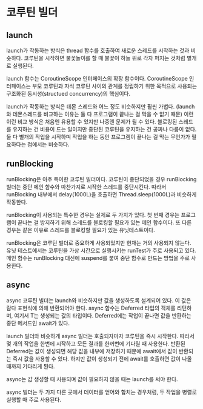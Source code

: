 # 코루틴 빌더

## launch

launch가 작동하는 방식은 thread 함수를 호출하여 새로운 스레드를 시작하는 것과 비슷하다. 코루틴을 시작하면 불꽃놀이를 할 때 불꽃이 하늘 위로 각자 퍼지는 것처럼 별개로 실행된다. 

launch 함수는 CoroutineScope 인터페이스의 확장 함수이다. CoroutineScope 인터페이스는 부모 코루틴과 자식 코루틴 사이의 관계를 정립하기 위한 목적으로 사용되는 구조화된 동시성(structued concurrency)의 핵심이다. 

launch가 작동하는 방식은 데몬 스레드와 어느 정도 비슷하지만 훨씬 가볍다. (launch와 데몬스레드를 비교하는 이유는 둘 다 프로그램이 끝나는 걸 막을 수 없기 때문) 이런 이런 비교 방식은 처음엔 유용할 수 있지만 나중엔 문제가 될 수 있다. 블로킹된 스레드를 유지하는 건 비용이 드는 일이지만 중단된 코루틴을 유지하는 건 공짜나 다름이 없다. 둘 다 별개의 작업을 시작하며 작업을 하는 동안 프로그램이 끝나는 걸 막는 무언가가 필요하다는 점에서는 비슷하다.  

## runBlocking

runBlocking은 아주 특이한 코루틴 빌더이다. 코루틴이 중단되었을 경우 runBlocking 빌더는 중단 메인 함수와 마찬가지로 시작한 스레드를 중단시킨다. 따라서 runBlocking 내부에서 delay(1000L)을 호출하면 Thread.sleep(1000L)과 비슷하게 작동한다.

runBlocking이 사용되는 특수한 경우는 실제로 두 가지가 있다. 첫 번째 경우는 프로그램이 끝나는 걸 방지하기 위해 스레드를 블로킹할 필요가 있는 메인 함수이다. 또 다른 경우는 같은 이유로 스레드를 블로킹할 필요가 있는 유닛테스트이다.

runBlocking은 코루틴 빌더로 중요하게 사용되었지만 현재는 거의 사용되지 않는다. 유닛 테스트에서는 코루틴을 가상 시간으로 실행시키는 runTest가 주로 사용되고 있다. 메인 함수는 runBlocking 대신에 suspend를 붙여 중단 함수로 만드는 방법을 주로 사용한다. 

## async

async 코루틴 빌더는 launch와 비슷하지만 값을 생성하도록 설계되어 있다. 이 값은 람다 표현식에 의해 반환되어야 한다. async 함수는 Deferred<T> 타입의 객체를 리턴하며, 여기서 T는 생성되는 값의 타입이다. Deferred에는 작업이 끝나면 값을 반환하는 중단 메서드인 await가 있다. 

launch 빌더와 비슷하게 async 빌더는 호출되자마자 코루틴을 즉시 시작한다. 따라서 몇 개의 작업을 한번에 시작하고 모든 결과를 한꺼번에 기다릴 때 사용한다. 반환된 Deferred는 값이 생성되면 해당 값을 내부에 저장하기 때문에 await에서 값이 반환되는 즉시 값을 사용할 수 있다. 하지만 값이 생성되기 전에 await를 호출하면 값이 나올 때까지 기다리게 된다.

async는 값 생성할 때 사용되며 값이 필요하지 않을 때는 launch를 써야 한다. 

async 빌더는 두 가지 다른 곳에서 데이터를 얻어와 합치는 경우처럼, 두 작업을 병렬로 실행할 때 주로 사용된다.